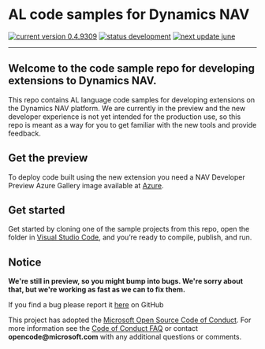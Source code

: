 ﻿
# AL code samples for Dynamics NAV
[![current version 0.4.9309](https://img.shields.io/badge/Current_Version-0.4.9309-orange.svg?style=flat-square)](https://aka.ms/navdeveloperpreview) [![status development](https://img.shields.io/badge/Status-in_development-orange.svg?style=flat-square)](https://aka.ms/navdeveloperpreview) [![next update june](https://img.shields.io/badge/Next_Update-June_Update-blue.svg?style=flat-square)](https://github.com/Microsoft/AL/milestone/6)

---

## Welcome to the code sample repo for developing extensions to Dynamics NAV.

This repo contains AL language code samples for developing extensions on the Dynamics NAV platform. We are currently in the preview and the new developer experience is not yet intended for the production use, so this repo is meant as a way for you to get familiar with the new tools and provide feedback.

<!--
We're still in preview, so you might bump into bugs. We're sorry about that, but we're working as fast as we can to fix them. -->

<!-- not live yet
For documentation about extending Dynamics NAV, see our topics on MSDN:  
•	[Getting Started](https://msdn.microsoft.com/en-us/dynamics-nav/newdev-getting-started-dev-env)   
•	[Developing Extensions for Dynamics NAV Overview](https://msdn.microsoft.com/en-us/dynamics-nav/newdev-getting-started-dev-env)  
•	[Developer Reference](https://msdn.microsoft.com/en-us/dynamics-nav/newdev-getting-started-dev-env)  
--> 

## Get the preview

To deploy code built using the new extension you need a NAV Developer Preview Azure Gallery image available at [Azure](https://aka.ms/navdeveloperpreview).

## Get started

Get started by cloning one of the sample projects from this repo, open the folder in [Visual Studio Code](https://code.visualstudio.com/Download), and you’re ready to compile, publish, and run.

## Notice

__We're still in preview, so you might bump into bugs. We're sorry about that, but we're working as fast as we can to fix them.__

If you find a bug please report it [here](https://github.com/Microsoft/AL/issues/new) on GitHub

This project has adopted the [Microsoft Open Source Code of Conduct](https://opensource.microsoft.com/codeofconduct/). For more information see the [Code of Conduct FAQ](https://opensource.microsoft.com/codeofconduct/faq/) or contact __opencode@microsoft.com__ with any additional questions or comments.

